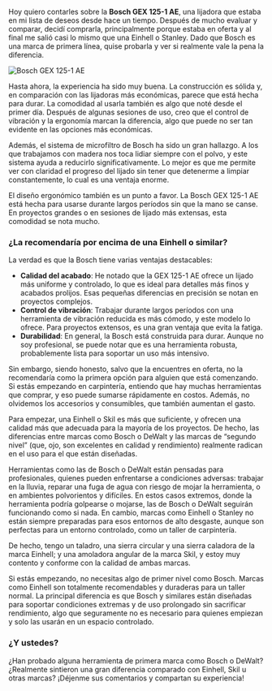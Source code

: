 Hoy quiero contarles sobre la **Bosch GEX 125-1 AE**, una lijadora que estaba en mi lista de deseos desde hace un tiempo. Después de mucho evaluar y comparar, decidí comprarla, principalmente porque estaba en oferta y al final me salió casi lo mismo que una Einhell o Stanley. Dado que Bosch es una marca de primera línea, quise probarla y ver si realmente vale la pena la diferencia.

![Bosch GEX 125-1 AE](/images/blog/probandoLaBoschGEX125-1AE/boschGEX125-1AE.webp)

Hasta ahora, la experiencia ha sido muy buena. La construcción es sólida y, en comparación con las lijadoras más económicas, parece que está hecha para durar. La comodidad al usarla también es algo que noté desde el primer día. Después de algunas sesiones de uso, creo que el control de vibración y la ergonomía marcan la diferencia, algo que puede no ser tan evidente en las opciones más económicas.

Además, el sistema de microfiltro de Bosch ha sido un gran hallazgo. A los que trabajamos con madera nos toca lidiar siempre con el polvo, y este sistema ayuda a reducirlo significativamente. Lo mejor es que me permite ver con claridad el progreso del lijado sin tener que detenerme a limpiar constantemente, lo cual es una ventaja enorme.

El diseño ergonómico también es un punto a favor. La Bosch GEX 125-1 AE está hecha para usarse durante largos períodos sin que la mano se canse. En proyectos grandes o en sesiones de lijado más extensas, esta comodidad se nota mucho.

### ¿La recomendaría por encima de una Einhell o similar?

La verdad es que la Bosch tiene varias ventajas destacables:

- **Calidad del acabado**: He notado que la GEX 125-1 AE ofrece un lijado más uniforme y controlado, lo que es ideal para detalles más finos y acabados prolijos. Esas pequeñas diferencias en precisión se notan en proyectos complejos.
- **Control de vibración**: Trabajar durante largos períodos con una herramienta de vibración reducida es más cómodo, y este modelo lo ofrece. Para proyectos extensos, es una gran ventaja que evita la fatiga.
- **Durabilidad**: En general, la Bosch está construida para durar. Aunque no soy profesional, se puede notar que es una herramienta robusta, probablemente lista para soportar un uso más intensivo.

Sin embargo, siendo honesto, salvo que la encuentres en oferta, no la recomendaría como la primera opción para alguien que está comenzando. Si estás empezando en carpintería, entiendo que hay muchas herramientas que comprar, y eso puede sumarse rápidamente en costos. Además, no olvidemos los accesorios y consumibles, que también aumentan el gasto.

Para empezar, una Einhell o Skil es más que suficiente, y ofrecen una calidad más que adecuada para la mayoría de los proyectos. De hecho, las diferencias entre marcas como Bosch o DeWalt y las marcas de “segundo nivel” (que, ojo, son excelentes en calidad y rendimiento) realmente radican en el uso para el que están diseñadas.

Herramientas como las de Bosch o DeWalt están pensadas para profesionales, quienes pueden enfrentarse a condiciones adversas: trabajar en la lluvia, reparar una fuga de agua con riesgo de mojar la herramienta, o en ambientes polvorientos y difíciles. En estos casos extremos, donde la herramienta podría golpearse o mojarse, las de Bosch o DeWalt seguirán funcionando como si nada. En cambio, marcas como Einhell o Stanley no están siempre preparadas para esos entornos de alto desgaste, aunque son perfectas para un entorno controlado, como un taller de carpintería.

De hecho, tengo un taladro, una sierra circular y una sierra caladora de la marca Einhell; y una amoladora angular de la marca Skil, y estoy muy contento y conforme con la calidad de ambas marcas.

Si estás empezando, no necesitas algo de primer nivel como Bosch. Marcas como Einhell son totalmente recomendables y duraderas para un taller normal. La principal diferencia es que Bosch y similares están diseñadas para soportar condiciones extremas y de uso prolongado sin sacrificar rendimiento, algo que seguramente no es necesario para quienes empiezan y solo las usarán en un espacio controlado.

### ¿Y ustedes?

¿Han probado alguna herramienta de primera marca como Bosch o DeWalt? ¿Realmente sintieron una gran diferencia comparado con Einhell, Skil u otras marcas? ¡Déjenme sus comentarios y compartan su experiencia!
